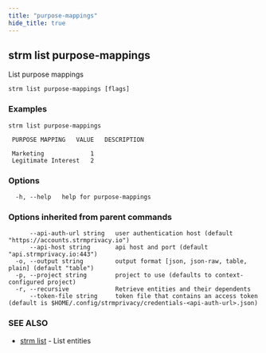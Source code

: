 ```yaml
---
title: "purpose-mappings"
hide_title: true
---
```

## strm list purpose-mappings

List purpose mappings

```
strm list purpose-mappings [flags]
```

### Examples

```
strm list purpose-mappings

 PURPOSE MAPPING   VALUE   DESCRIPTION

 Marketing             1
 Legitimate Interest   2
```

### Options

```
  -h, --help   help for purpose-mappings
```

### Options inherited from parent commands

```
      --api-auth-url string   user authentication host (default "https://accounts.strmprivacy.io")
      --api-host string       api host and port (default "api.strmprivacy.io:443")
  -o, --output string         output format [json, json-raw, table, plain] (default "table")
  -p, --project string        project to use (defaults to context-configured project)
  -r, --recursive             Retrieve entities and their dependents
      --token-file string     token file that contains an access token (default is $HOME/.config/strmprivacy/credentials-<api-auth-url>.json)
```

### SEE ALSO

* [strm list](docs/04-reference/01-cli-reference/strm/list/index.md)	 - List entities

